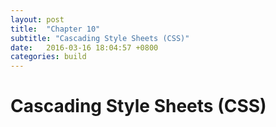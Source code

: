 ```yaml
---
layout: post
title:  "Chapter 10"
subtitle: "Cascading Style Sheets (CSS)"
date:   2016-03-16 18:04:57 +0800
categories: build
---
```

# Cascading Style Sheets (CSS)
